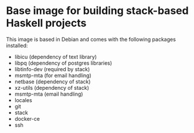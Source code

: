 # Base image for building stack-based Haskell projects

This image is based in Debian and comes with the following packages installed:

* libicu (dependency of text library)
* libpq (dependency of postgres libraries)
* libtinfo-dev (required by stack)
* msmtp-mta (for email handling)
* netbase (dependency of stack)
* xz-utils (dependency of stack)
* msmtp-mta (email handling)
* locales
* git
* stack
* docker-ce
* ssh
